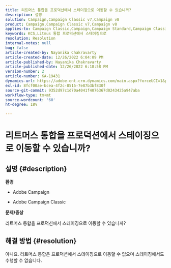 ```yaml
---
title: 리트머스 통합을 프로덕션에서 스테이징으로 이동할 수 있습니까?
description: 설명
solution: Campaign,Campaign Classic v7,Campaign v8
product: Campaign,Campaign Classic v7,Campaign v8
applies-to: Campaign Classic,Campaign,Campaign Standard,Campaign Classic v7,Campaign v8
keywords: KCS,Litmus 통합 프로덕션에서 스테이징으로
resolution: Resolution
internal-notes: null
bug: false
article-created-by: Nayanika Chakravarty
article-created-date: 12/26/2022 6:04:09 PM
article-published-by: Nayanika Chakravarty
article-published-date: 12/26/2022 6:18:58 PM
version-number: 2
article-number: KA-19431
dynamics-url: https://adobe-ent.crm.dynamics.com/main.aspx?forceUCI=1&pagetype=entityrecord&etn=knowledgearticle&id=5cfaefac-4785-ed11-81ac-6045bd006b4b
exl-id: 8fcf00ae-bcea-4f2c-8515-7e87b3bf830f
source-git-commit: 9352d97c1d70a4041f4076367d0243425a947aba
workflow-type: tm+mt
source-wordcount: '60'
ht-degree: 18%

---
```


# 리트머스 통합을 프로덕션에서 스테이징으로 이동할 수 있습니까?

## 설명 {#description}


<b>환경</b>

- Adobe Campaign

- Adobe Campaign Classic

<b>문제/증상</b>

리트머스 통합을 프로덕션에서 스테이징으로 이동할 수 있습니까?


## 해결 방법 {#resolution}


아니요. 리트머스 통합은 프로덕션에서 스테이징으로 이동할 수 없으며 스테이징에서도 수행할 수 없습니다.
